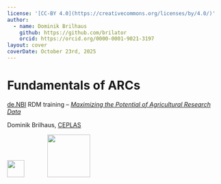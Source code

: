 ```yaml
---
license: '[CC-BY 4.0](https://creativecommons.org/licenses/by/4.0/)'
author:
  - name: Dominik Brilhaus
    github: https://github.com/brilator
    orcid: https://orcid.org/0000-0001-9021-3197
layout: cover
coverDate: October 23rd, 2025
---
```


# Fundamentals of ARCs

[de.NBI](https://www.denbi.de) RDM training – [*Maximizing the Potential of Agricultural Research Data*](https://www.denbi.de/training-courses-2025/1915-maximizing-the-potential-of-agricultural-research-data-a-guide-to-crafting-a-dmp-and-using-arcs)

Dominik Brilhaus, [CEPLAS](https://www.ceplas.eu/en/research/ceplas-data)  

<div class="flex items-center absolute right-30px bottom-30px">
  <img style="height:40px;margin-right:50px" src='/images-tm/ceplas/logos/CEPLAS-Logo.svg'/>
  <img style="height:100px;margin-right:50px" src='/images-tm/dataplant/DataPLANT_logo_bg_transparent.svg'/>
</div>
